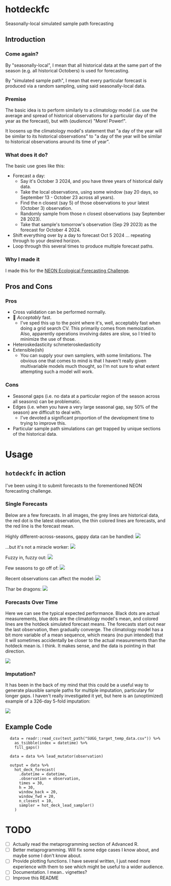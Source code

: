 # hotdeckfc
Seasonally-local simulated sample path forecasting


## Introduction
### Come again?
By "seasonally-local", I mean that all historical data at the same part of the season (e.g. all historical Octobers) is used for forecasting.

By "simulated sample path", I mean that every particular forecast is produced via a random sampling, using said seasonally-local data.

### Premise
The basic idea is to perform similarly to a climatology model (i.e. use the average and spread of historical observations for a particular day of the year as the forecast), but with (_audience_) "More! Power!".

It loosens up the climatology model's statement that "a day of the year will be similar to its historical observations" to "a day of the year will be similar to historical observations around its time of year".

### What does it do?
The basic use goes like this:
  - Forecast a day:
    - Say it's October 3 2024, and you have three years of historical daily data.
    - Take the local observations, using some window (say 20 days, so September 13 - October 23 across all years).
    - Find the n closest (say 5) of those observations to your latest (October 3) observation.
    - Randomly sample from those n closest observations (say September 28 2023).
    - Take that sample's tomorrow's observation (Sep 29 2023) as the forecast for October 4 2024.
  - Shift everything over by a day to forecast Oct 5 2024 ... repeating through to your desired horizon.
  - Loop through this several times to produce multiple forecast paths.

### Why I made it
I made this for the [NEON Ecological Forecasting Challenge](https://projects.ecoforecast.org/neon4cast-ci/).

## Pros and Cons
### Pros
  - Cross validation can be performed normally.
  - 🚙 _Acceptably_ fast.
    - I've sped this up to the point where it's, well, acceptably fast when doing a grid search CV. This primarily comes from memoization. Also, apparently operations involving dates are slow, so I tried to minimize the use of those.
  - Heteroskedasticity schmeteroskedasticity
  - Extensible(ish)
    - You can supply your own samplers, with some limitations. The obvious one that comes to mind is that I haven't really given multivariable models much thought, so I'm not sure to what extent attempting such a model will work.
   
### Cons
  - Seasonal gaps (i.e. no data at a particular region of the season across all seasons) can be problematic.
  - Edges (i.e. when you have a very large seasonal gap, say 50% of the season) are difficult to deal with.
    - I've devoted a significant proportion of the development time to trying to improve this.
  - Particular sample path simulations can get trapped by unique sections of the historical data.

# Usage
## `hotdeckfc` in action
I've been using it to submit forecasts to the forementioned NEON forecasting challenge. 

### Single Forecasts
Below are a few forecasts. In all images, the grey lines are historical data, the red dot is the latest observation, the thin colored lines are forecasts, and the red line is the forecast mean.

Highly different-across-seasons, gappy data can be handled:
![](images/KING_fc.png)

...but it's not a miracle worker:
![](images/SYCA_fc.png)

Fuzzy in, fuzzy out:
![](images/ARIK_fc.png)

Few seasons to go off of:
![](images/TOMB_fc.png)

Recent observations can affect the model:
![](images/LECO_fc.png)

Thar be dragons:
![](images/CRAM_fc.png)

### Forecasts Over Time
Here we can see the typical expected performance. Black dots are actual measurements, blue dots are the climatology model's mean, and colored lines are the hotdeck simulated forecast means. The forecasts start out near the last observation, then gradually converge. The climatology model has a bit more variable of a mean sequence, which means (no pun intended) that it will sometimes accidentally be closer to the actual measurements than the hotdeck mean is. I think. It makes sense, and the data is pointing in that direction.

![](images/BARC_fcs.png)

### Imputation?
It has been in the back of my mind that this could be a useful way to generate plausible sample paths for multiple imputation, particulary for longer gaps. I haven't really investigated it yet, but here is an (unoptimized) example of a 326-day 5-fold imputation:

![](images/SUGG_imputation.png)

## Example Code
```{r}
  data = readr::read_csv(test_path("SUGG_target_temp_data.csv")) %>%
    as_tsibble(index = datetime) %>%
    fill_gaps()

  data = data %>% lead_mutator(observation)

  output = data %>%
    hot_deck_forecast(
      .datetime = datetime,
      .observation = observation,
      times = 30,
      h = 30,
      window_back = 20,
      window_fwd = 20,
      n_closest = 10,
      sampler = hot_deck_lead_sampler()
    )
```

# TODO
  - [ ] Actually read the metaprogramming section of Advanced R.
  - [ ] Better metaprogramming. Will fix some edge cases I know about, and maybe some I don't know about.
  - [ ] Provide plotting functions. I have several written, I just need more experience with them to see which might be useful to a wider audience.
  - [ ] Documentation. I mean.. vignettes?
  - [ ] Improve this README
